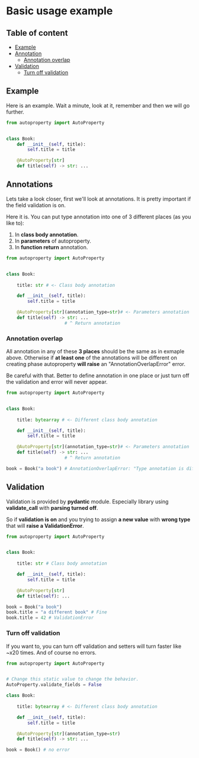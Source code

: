 # Basic usage example

## Table of content

- [Example](#start)
- [Annotation](#annotations)  
    - [Annotation overlap](#annotation-overlap)
- [Validation](#validation)
    - [Turn off validation](#turn-off-validation) 

## Example

Here is an example. Wait a minute, look at it, remember and then we will go further.

```python
from autoproperty import AutoProperty


class Book:
    def __init__(self, title):
        self.title = title

    @AutoProperty[str]
    def title(self) -> str: ...
```

## Annotations

Lets take a look closer, first we'll look at annotations. It is pretty important if the field validation is on.

Here it is. You can put type annotation into one of 3 different places (as you like to):

1. In **class body annotation**.
2. In **parameters** of autoproperty.
3. In **function return** annotation.

```python
from autoproperty import AutoProperty


class Book:
    
    title: str # <- Class body annotation

    def __init__(self, title):
        self.title = title

    @AutoProperty[str](annotation_type=str)# <- Parameters annotation
    def title(self) -> str: ...
                      # ^ Return annotation
```

### Annotation overlap

All annotation in any of these **3 places** should be the same as in exmaple above. Otherwise if **at least one** of the annotations will be different on creating phase autoproperty **will raise** an "AnnotationOverlapError" error.  

Be careful with that. Better to define annotation in one place or just turn off the validation and error will never appear.

```python
from autoproperty import AutoProperty


class Book:
    
    title: bytearray # <- Different class body annotation

    def __init__(self, title):
        self.title = title

    @AutoProperty[str](annotation_type=str)# <- Parameters annotation
    def title(self) -> str: ...
                      # ^ Return annotation

book = Book("a book") # AnnotationOverlapError: "Type annotation is different"
```

## Validation

Validation is provided by **pydantic** module. Especially library using **validate_call** with **parsing turned off**. 

So if **validation is on** and you trying to assign **a new value** with **wrong type** that will **raise a ValidationError**.

```python
from autoproperty import AutoProperty


class Book:
    
    title: str # Class body annotation

    def __init__(self, title):
        self.title = title

    @AutoProperty[str]
    def title(self): ...

book = Book("a book")
book.title = "a different book" # Fine
book.title = 42 # ValidationError
```

### Turn off validation

If you want to, you can turn off validation and setters will turn faster like ~x20 times. And of course no errors.

```python
from autoproperty import AutoProperty


# Change this static value to change the behavior.
AutoProperty.validate_fields = False

class Book:
    
    title: bytearray # <- Different class body annotation

    def __init__(self, title):
        self.title = title

    @AutoProperty[str](annotation_type=str)
    def title(self) -> str: ...

book = Book() # no error
```
